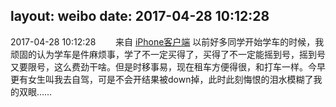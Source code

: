 layout: weibo
date: 2017-04-28 10:12:28
---
2017-04-28 10:12:28  &nbsp;&nbsp;&nbsp;&nbsp;&nbsp;&nbsp; 来自 <a href="http://app.weibo.com/t/feed/9ksdit" rel="nofollow">iPhone客户端</a>
以前好多同学开始学车的时候，我顽固的认为学车是件麻烦事，学了不一定买得了，买得了不一定能摇到号，摇到号又要限号，这么费劲干啥。但是时移事易，现在租车方便得很，和打车一样。今早更有女生叫我去自驾，可是不会开结果被down掉，此时此刻悔恨的泪水模糊了我的双眼…… ​​​
